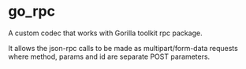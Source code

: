 go_rpc
======

A custom codec that works with Gorilla toolkit rpc package.

It allows the json-rpc calls to be made as multipart/form-data requests where method, params and id are separate POST parameters.

